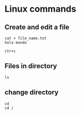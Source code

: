 # Linux commands

## Create and edit a file
```
cat > file_name.txt
hola mundo

ctr+c
```
## Files in directory
```
ls
```
## change directory
```
cd
cd /
```

